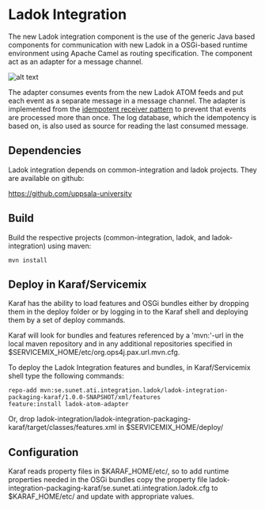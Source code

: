 # Ladok Integration
The new Ladok integration component is the use of the generic Java based components for communication with new Ladok in a OSGi-based runtime environment using Apache Camel as routing specification. The component act as an adapter for a message channel.  

![alt text](https://raw.githubusercontent.com/uppsala-university/ladok-integration/master/docs/ladok-atom-adapter.png "Ladok integration component")

The adapter consumes events from the new Ladok ATOM feeds and put each event as a separate message in a message channel. The adapter is implemented from the [idempotent receiver pattern](http://www.enterpriseintegrationpatterns.com/patterns/messaging/IdempotentReceiver.html) to prevent that events are processed more than once. The log database, which the idempotency is based on, is also used as source for reading the last consumed message.

## Dependencies
Ladok integration depends on common-integration and ladok projects. They are available on github:

https://github.com/uppsala-university


## Build
Build the respective projects (common-integration, ladok, and ladok-integration) using maven:

    mvn install


## Deploy in Karaf/Servicemix
Karaf has the ability to load features and OSGi bundles either by dropping them in the deploy folder or by
logging in to the Karaf shell and deploying them by a set of deploy commands.

Karaf will look for bundles and features referenced by a 'mvn:'-url in the local maven repository and in any
additional repositories specified in $SERVICEMIX_HOME/etc/org.ops4j.pax.url.mvn.cfg.

To deploy the Ladok Integration features and bundles, in Karaf/Servicemix shell type the following commands:

    repo-add mvn:se.sunet.ati.integration.ladok/ladok-integration-packaging-karaf/1.0.0-SNAPSHOT/xml/features
    feature:install ladok-atom-adapter

Or, drop ladok-integration/ladok-integration-packaging-karaf/target/classes/features.xml in $SERVICEMIX_HOME/deploy/


## Configuration
Karaf reads property files in $KARAF\_HOME/etc/, so to add runtime properties needed in the OSGi bundles
copy the property file ladok-integration-packaging-karaf/se.sunet.ati.integration.ladok.cfg to $KARAF\_HOME/etc/
and update with appropriate values.

